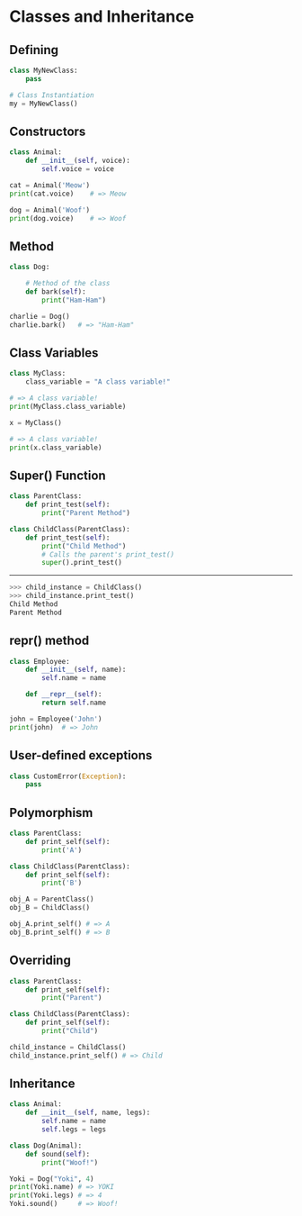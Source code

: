 # Classes and Inheritance

## Defining

```python
class MyNewClass:
    pass

# Class Instantiation
my = MyNewClass()
```

## Constructors

```python
class Animal:
    def __init__(self, voice):
        self.voice = voice

cat = Animal('Meow')
print(cat.voice)    # => Meow

dog = Animal('Woof')
print(dog.voice)    # => Woof
```

## Method

```python
class Dog:

    # Method of the class
    def bark(self):
        print("Ham-Ham")

charlie = Dog()
charlie.bark()   # => "Ham-Ham"
```

## Class Variables

```python
class MyClass:
    class_variable = "A class variable!"

# => A class variable!
print(MyClass.class_variable)

x = MyClass()

# => A class variable!
print(x.class_variable)
```

## Super() Function

```python
class ParentClass:
    def print_test(self):
        print("Parent Method")

class ChildClass(ParentClass):
    def print_test(self):
        print("Child Method")
        # Calls the parent's print_test()
        super().print_test()
```

---

```python
>>> child_instance = ChildClass()
>>> child_instance.print_test()
Child Method
Parent Method
```

## repr() method

```python
class Employee:
    def __init__(self, name):
        self.name = name

    def __repr__(self):
        return self.name

john = Employee('John')
print(john)  # => John
```

## User-defined exceptions

```python
class CustomError(Exception):
    pass
```

## Polymorphism

```python
class ParentClass:
    def print_self(self):
        print('A')

class ChildClass(ParentClass):
    def print_self(self):
        print('B')

obj_A = ParentClass()
obj_B = ChildClass()

obj_A.print_self() # => A
obj_B.print_self() # => B
```

## Overriding

```python
class ParentClass:
    def print_self(self):
        print("Parent")

class ChildClass(ParentClass):
    def print_self(self):
        print("Child")

child_instance = ChildClass()
child_instance.print_self() # => Child
```

## Inheritance

```python
class Animal:
    def __init__(self, name, legs):
        self.name = name
        self.legs = legs

class Dog(Animal):
    def sound(self):
        print("Woof!")

Yoki = Dog("Yoki", 4)
print(Yoki.name) # => YOKI
print(Yoki.legs) # => 4
Yoki.sound()     # => Woof!
```
